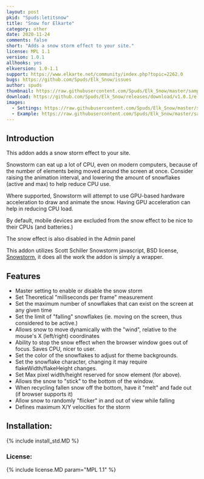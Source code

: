 ```yaml
---
layout: post
pkid: "Spuds:letitsnow"
title: "Snow for Elkarte"
category: other
date: 2020-11-24
comments: false
short: "Adds a snow storm effect to your site."
license: MPL 1.1
version: 1.0.1
allhooks: yes
elkversion: 1.0-1.1
support: https://www.elkarte.net/community/index.php?topic=2262.0
bugs: https://github.com/Spuds/Elk_Snow/issues
author: spuds
thumbnail: https://raw.githubusercontent.com/Spuds/Elk_Snow/master/sample_images/snow1.jpg
download: https://github.com/Spuds/Elk_Snow/releases/download/v1.0.1/elk_noFrillsSnow.zip
images:
  - Settings: https://raw.githubusercontent.com/Spuds/Elk_Snow/master/sample_images/settings.jpg
  - Example: https://raw.githubusercontent.com/Spuds/Elk_Snow/master/sample_images/snow1.jpg
---
```


## Introduction

This addon adds a snow storm effect to your site.

Snowstorm can eat up a lot of CPU, even on modern computers, because of the number of elements being moved around the screen at once. Consider raising the animation interval, and lowering the amount of snowflakes (active and max) to help reduce CPU use.

Where supported, Snowstorm will attempt to use GPU-based hardware acceleration to draw and animate the snow. Having GPU acceleration can help in reducing CPU load.

By default, mobile devices are excluded from the snow effect to be nice to their CPUs (and batteries.)

The snow effect is also disabled in the Admin panel

This addon utilizes Scott Schiller Snowstorm javascript, BSD license, [Snowstorm](http://www.schillmania.com/projects/snowstorm), it does all the work
the addon is simply a wrapper.

## Features

 - Master setting to enable or disable the snow storm
 - Set Theoretical "milliseconds per frame" measurement
 - Set the maximum number of snowflakes that can exist on the screen at any given time
 - Set the limit of "falling" snowflakes (ie. moving on the screen, thus considered to be active.)
 - Allows snow to move dynamically with the "wind", relative to the mouse\'s X (left/right) coordinates
 - Ability to stop the snow effect when the browser window goes out of focus. Saves CPU, nicer to user.
 - Set the color of the snowflakes to adjust for theme backgrounds.
 - Set the snowflake character, changing it may require flakeWidth/flakeHeight changes.
 - Set Max pixel width/height reserved for snow element (for above).
 - Allows the snow to "stick" to the bottom of the window.
 - When recycling fallen snow off the bottom, have it "melt" and fade out (if browser supports it)
 - Allow snow to randomly "flicker" in and out of view while falling
 - Defines maximum X/Y velocities for the storm

## Installation:
{% include install_std.MD %}

### License:
{% include license.MD param="MPL 1.1" %}